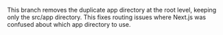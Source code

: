 This branch removes the duplicate app directory at the root level, keeping only the src/app directory. This fixes routing issues where Next.js was confused about which app directory to use.
